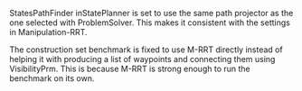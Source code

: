 StatesPathFinder inStatePlanner is set to use the same path projector as the one selected with ProblemSolver. This makes it consistent with the settings in Manipulation-RRT.

The construction set benchmark is fixed to use M-RRT directly instead of helping it with producing a list of waypoints and connecting them using VisibilityPrm. This is because M-RRT is strong enough to run the benchmark on its own.
